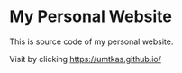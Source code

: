 # My Personal Website

This is source code of my personal website.

Visit by clicking https://umtkas.github.io/
